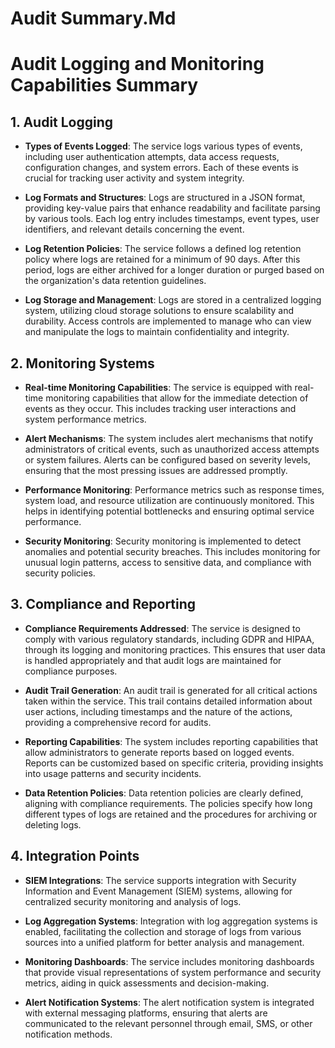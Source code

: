 # Audit Summary.Md

# Audit Logging and Monitoring Capabilities Summary

## 1. Audit Logging
- **Types of Events Logged**: The service logs various types of events, including user authentication attempts, data access requests, configuration changes, and system errors. Each of these events is crucial for tracking user activity and system integrity.
  
- **Log Formats and Structures**: Logs are structured in a JSON format, providing key-value pairs that enhance readability and facilitate parsing by various tools. Each log entry includes timestamps, event types, user identifiers, and relevant details concerning the event.

- **Log Retention Policies**: The service follows a defined log retention policy where logs are retained for a minimum of 90 days. After this period, logs are either archived for a longer duration or purged based on the organization's data retention guidelines.

- **Log Storage and Management**: Logs are stored in a centralized logging system, utilizing cloud storage solutions to ensure scalability and durability. Access controls are implemented to manage who can view and manipulate the logs to maintain confidentiality and integrity.

## 2. Monitoring Systems
- **Real-time Monitoring Capabilities**: The service is equipped with real-time monitoring capabilities that allow for the immediate detection of events as they occur. This includes tracking user interactions and system performance metrics.

- **Alert Mechanisms**: The system includes alert mechanisms that notify administrators of critical events, such as unauthorized access attempts or system failures. Alerts can be configured based on severity levels, ensuring that the most pressing issues are addressed promptly.

- **Performance Monitoring**: Performance metrics such as response times, system load, and resource utilization are continuously monitored. This helps in identifying potential bottlenecks and ensuring optimal service performance.

- **Security Monitoring**: Security monitoring is implemented to detect anomalies and potential security breaches. This includes monitoring for unusual login patterns, access to sensitive data, and compliance with security policies.

## 3. Compliance and Reporting
- **Compliance Requirements Addressed**: The service is designed to comply with various regulatory standards, including GDPR and HIPAA, through its logging and monitoring practices. This ensures that user data is handled appropriately and that audit logs are maintained for compliance purposes.

- **Audit Trail Generation**: An audit trail is generated for all critical actions taken within the service. This trail contains detailed information about user actions, including timestamps and the nature of the actions, providing a comprehensive record for audits.

- **Reporting Capabilities**: The system includes reporting capabilities that allow administrators to generate reports based on logged events. Reports can be customized based on specific criteria, providing insights into usage patterns and security incidents.

- **Data Retention Policies**: Data retention policies are clearly defined, aligning with compliance requirements. The policies specify how long different types of logs are retained and the procedures for archiving or deleting logs.

## 4. Integration Points
- **SIEM Integrations**: The service supports integration with Security Information and Event Management (SIEM) systems, allowing for centralized security monitoring and analysis of logs.

- **Log Aggregation Systems**: Integration with log aggregation systems is enabled, facilitating the collection and storage of logs from various sources into a unified platform for better analysis and management.

- **Monitoring Dashboards**: The service includes monitoring dashboards that provide visual representations of system performance and security metrics, aiding in quick assessments and decision-making.

- **Alert Notification Systems**: The alert notification system is integrated with external messaging platforms, ensuring that alerts are communicated to the relevant personnel through email, SMS, or other notification methods.